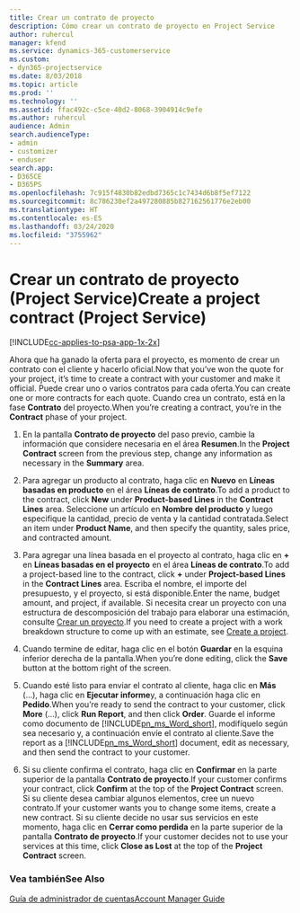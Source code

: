 ```yaml
---
title: Crear un contrato de proyecto
description: Cómo crear un contrato de proyecto en Project Service
author: ruhercul
manager: kfend
ms.service: dynamics-365-customerservice
ms.custom:
- dyn365-projectservice
ms.date: 8/03/2018
ms.topic: article
ms.prod: ''
ms.technology: ''
ms.assetid: ffac492c-c5ce-40d2-8068-3904914c9efe
ms.author: ruhercul
audience: Admin
search.audienceType:
- admin
- customizer
- enduser
search.app:
- D365CE
- D365PS
ms.openlocfilehash: 7c915f4830b82edbd7365c1c7434d6b8f5ef7122
ms.sourcegitcommit: 8c786230ef2a497280885b827162561776e2eb00
ms.translationtype: HT
ms.contentlocale: es-ES
ms.lasthandoff: 03/24/2020
ms.locfileid: "3755962"
---
```

# <a name="create-a-project-contract-project-service"></a><span data-ttu-id="0797f-103">Crear un contrato de proyecto (Project Service)</span><span class="sxs-lookup"><span data-stu-id="0797f-103">Create a project contract (Project Service)</span></span>

[!INCLUDE[cc-applies-to-psa-app-1x-2x](../includes/cc-applies-to-psa-app-1x-2x.md)]

<span data-ttu-id="0797f-104">Ahora que ha ganado la oferta para el proyecto, es momento de crear un contrato con el cliente y hacerlo oficial.</span><span class="sxs-lookup"><span data-stu-id="0797f-104">Now that you’ve won the quote for your project, it’s time to create a contract with your customer and make it official.</span></span> <span data-ttu-id="0797f-105">Puede crear uno o varios contratos para cada oferta.</span><span class="sxs-lookup"><span data-stu-id="0797f-105">You can create one or more contracts for each quote.</span></span> <span data-ttu-id="0797f-106">Cuando crea un contrato, está en la fase **Contrato** del proyecto.</span><span class="sxs-lookup"><span data-stu-id="0797f-106">When you’re creating a contract, you’re in the **Contract** phase of your project.</span></span>  
  
1. <span data-ttu-id="0797f-107">En la pantalla **Contrato de proyecto** del paso previo, cambie la información que considere necesaria en el área **Resumen**.</span><span class="sxs-lookup"><span data-stu-id="0797f-107">In the **Project Contract** screen from the previous step, change any information as necessary in the **Summary** area.</span></span>  
  
2. <span data-ttu-id="0797f-108">Para agregar un producto al contrato, haga clic en **Nuevo** en **Líneas basadas en producto** en el área **Líneas de contrato**.</span><span class="sxs-lookup"><span data-stu-id="0797f-108">To add a product to the contract, click **New** under **Product-based Lines** in the **Contract Lines** area.</span></span> <span data-ttu-id="0797f-109">Seleccione un artículo en **Nombre del producto** y luego especifique la cantidad, precio de venta y la cantidad contratada.</span><span class="sxs-lookup"><span data-stu-id="0797f-109">Select an item under **Product Name**, and then specify the quantity, sales price, and contracted amount.</span></span>  
  
3. <span data-ttu-id="0797f-110">Para agregar una línea basada en el proyecto al contrato, haga clic en **+** en **Líneas basadas en el proyecto** en el área **Líneas de contrato**.</span><span class="sxs-lookup"><span data-stu-id="0797f-110">To add a project-based line to the contract, click **+** under **Project-based Lines** in the **Contract Lines** area.</span></span> <span data-ttu-id="0797f-111">Escriba el nombre, el importe del presupuesto, y el proyecto, si está disponible.</span><span class="sxs-lookup"><span data-stu-id="0797f-111">Enter the name, budget amount, and project, if available.</span></span> <span data-ttu-id="0797f-112">Si necesita crear un proyecto con una estructura de descomposición del trabajo para elaborar una estimación, consulte [Crear un proyecto](../project-service/create-project.md).</span><span class="sxs-lookup"><span data-stu-id="0797f-112">If you need to create a project with a work breakdown structure to come up with an estimate, see [Create a project](../project-service/create-project.md).</span></span>  
  
4. <span data-ttu-id="0797f-113">Cuando termine de editar, haga clic en el botón **Guardar** en la esquina inferior derecha de la pantalla.</span><span class="sxs-lookup"><span data-stu-id="0797f-113">When you’re done editing, click the **Save** button at the bottom right of the screen.</span></span>  
  
5. <span data-ttu-id="0797f-114">Cuando esté listo para enviar el contrato al cliente, haga clic en **Más** (...), haga clic en **Ejecutar informe**y, a continuación haga clic en **Pedido**.</span><span class="sxs-lookup"><span data-stu-id="0797f-114">When you’re ready to send the contract to your customer, click **More** (…), click **Run Report**, and then click **Order**.</span></span> <span data-ttu-id="0797f-115">Guarde el informe como documento de [!INCLUDE[pn_ms_Word_short](../includes/pn-ms-word-short.md)], modifíquelo según sea necesario y, a continuación envíe el contrato al cliente.</span><span class="sxs-lookup"><span data-stu-id="0797f-115">Save the report as a [!INCLUDE[pn_ms_Word_short](../includes/pn-ms-word-short.md)] document, edit as necessary, and then send the contract to your customer.</span></span>  
  
6. <span data-ttu-id="0797f-116">Si su cliente confirma el contrato, haga clic en **Confirmar** en la parte superior de la pantalla **Contrato de proyecto**.</span><span class="sxs-lookup"><span data-stu-id="0797f-116">If your customer confirms your contract, click **Confirm** at the top of the **Project Contract** screen.</span></span> <span data-ttu-id="0797f-117">Si su cliente desea cambiar algunos elementos, cree un nuevo contrato.</span><span class="sxs-lookup"><span data-stu-id="0797f-117">If your customer wants you to change some items, create a new contract.</span></span> <span data-ttu-id="0797f-118">Si su cliente decide no usar sus servicios en este momento, haga clic en **Cerrar como perdida** en la parte superior de la pantalla **Contrato de proyecto**.</span><span class="sxs-lookup"><span data-stu-id="0797f-118">If your customer decides not to use your services at this time, click **Close as Lost** at the top of the **Project Contract** screen.</span></span>  
  
### <a name="see-also"></a><span data-ttu-id="0797f-119">Vea también</span><span class="sxs-lookup"><span data-stu-id="0797f-119">See Also</span></span>  
 [<span data-ttu-id="0797f-120">Guía de administrador de cuentas</span><span class="sxs-lookup"><span data-stu-id="0797f-120">Account Manager Guide</span></span>](../project-service/account-manager-guide.md)
